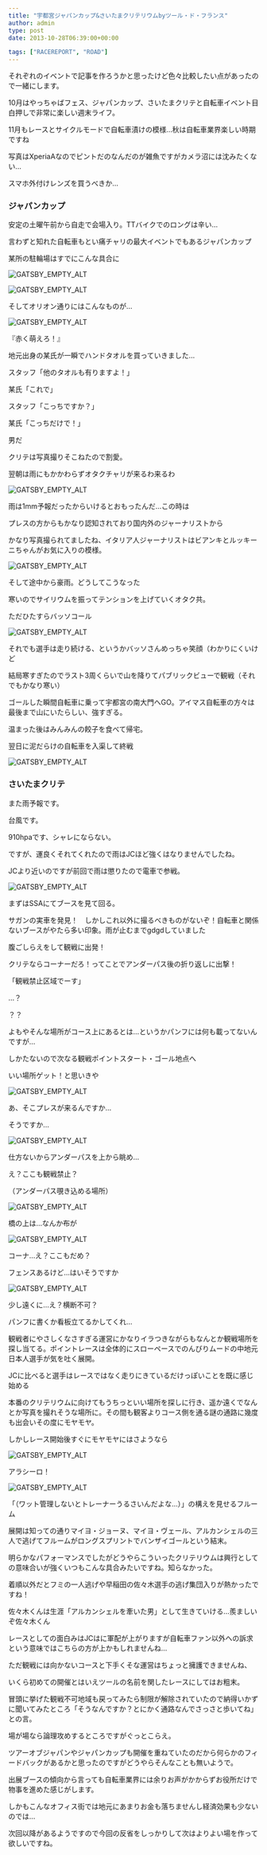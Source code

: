 ```yaml
---
title: "宇都宮ジャパンカップ&さいたまクリテリウムbyツール・ド・フランス"
author: admin
type: post
date: 2013-10-28T06:39:00+00:00

tags: ["RACEREPORT", "ROAD"]
---
```


それぞれのイベントで記事を作ろうかと思ったけど色々比較したい点があったので一緒にします。

10月はやっちゃばフェス、ジャパンカップ、さいたまクリテと自転車イベント目白押しで非常に楽しい週末ライフ。

11月もレースとサイクルモードで自転車漬けの模様…秋は自転車業界楽しい時期ですね

写真はXperiaAなのでピントだのなんだのが雑魚ですがカメラ沼には沈みたくない…

スマホ外付けレンズを買うべきか…

<h3>
ジャパンカップ
</h3>

安定の土曜午前から自走で会場入り。TTバイクでのロングは辛い…

言わずと知れた自転車もとい痛チャリの最大イベントでもあるジャパンカップ

某所の駐輪場はすでにこんな具合に

![GATSBY_EMPTY_ALT](DSC_4222.jpg)

![GATSBY_EMPTY_ALT](DSC_4224.jpg)

そしてオリオン通りにはこんなものが…

![GATSBY_EMPTY_ALT](./DSC_4225.jpg)

『赤く萌えろ！』

地元出身の某氏が一瞬でハンドタオルを買っていきました…

スタッフ「他のタオルも有りますよ！」

某氏「これで」

スタッフ「こっちですか？」

某氏「こっちだけで！」

男だ

クリテは写真撮りそこねたので割愛。

翌朝は雨にもかかわらずオタクチャリが来るわ来るわ

![GATSBY_EMPTY_ALT](DSC_4230.jpg)

雨は1mm予報だったからいけるとおもったんだ…この時は

プレスの方からもかなり認知されており国内外のジャーナリストから

かなり写真撮られてましたね、イタリア人ジャーナリストはビアンキとルッキーニちゃんがお気に入りの模様。

![GATSBY_EMPTY_ALT](DSC_4279.jpg)

そして途中から豪雨。どうしてこうなった

寒いのでサイリウムを振ってテンションを上げていくオタク共。

ただひたすらバッソコール

![GATSBY_EMPTY_ALT](DSC_4283.jpg)

それでも選手は走り続ける、というかバッソさんめっちゃ笑顔（わかりにくいけど

結局寒すぎたのでラスト3周くらいで山を降りてパブリックビューで観戦（それでもかなり寒い）

ゴールした瞬間自転車に乗って宇都宮の南大門へGO。アイマス自転車の方々は最後まで山にいたらしい、強すぎる。

温まった後はみんみんの餃子を食べて帰宅。

翌日に泥だらけの自転車を入渠して終戦

![GATSBY_EMPTY_ALT](BXGYQbYCIAAUlKo.jpg)

<h3>
さいたまクリテ
</h3>

また雨予報です。

台風です。

910hpaです、シャレにならない。

ですが、運良くそれてくれたので雨はJCほど強くはなりませんでしたね。

JCより近いのですが前回で雨は懲りたので電車で参戦。

![GATSBY_EMPTY_ALT](DSC_4308.jpg)

まずはSSAにてブースを見て回る。

サガンの実車を発見！　しかしこれ以外に撮るべきものがないぞ！自転車と関係ないブースがやたら多い印象。雨が止むまでgdgdしていました

腹ごしらえをして観戦に出発！

クリテならコーナーだろ！ってことでアンダーパス後の折り返しに出撃！

「観戦禁止区域でーす」

…？

？？

よもやそんな場所がコース上にあるとは…というかパンフには何も載ってないんですが…

しかたないので次なる観戦ポイントスタート・ゴール地点へ

いい場所ゲット！と思いきや

![GATSBY_EMPTY_ALT](DSC_4309.jpg)

あ、そこプレスが来るんですか…

そうですか…

![GATSBY_EMPTY_ALT](DSC_4311.jpg)

仕方ないからアンダーパスを上から眺め…

え？ここも観戦禁止？

（アンダーパス覗き込める場所）

![GATSBY_EMPTY_ALT](DSC_4312.jpg)

橋の上は…なんか布が

![GATSBY_EMPTY_ALT](DSC_4313.jpg)

コーナ…え？ここもだめ？

フェンスあるけど…はいそうですか

![GATSBY_EMPTY_ALT](DSC_4314.jpg)

少し遠くに…え？横断不可？

パンフに書くか看板立てるかしてくれ…

観戦者にやさしくなさすぎる運営にかなりイラつきながらもなんとか観戦場所を探し当てる。ポイントレースは全体的にスローペースでのんびりムードの中地元日本人選手が気を吐く展開。

JCに比べると選手はレースではなく走りにきているだけっぽいことを既に感じ始める

本番のクリテリウムに向けてもうちっといい場所を探しに行き、遥か遠くでなんとか写真を撮れそうな場所に。その間も観客よりコース側を通る謎の通路に幾度も出会いその度にモヤモヤ。

しかしレース開始後すぐにモヤモヤにはさようなら

![GATSBY_EMPTY_ALT](DSC_4337.jpg)

アラシーロ！

![GATSBY_EMPTY_ALT](DSC_4328.jpg)

「（ワット管理しないとトレーナーうるさいんだよな…）」の構えを見せるフルーム

展開は知っての通りマイヨ・ジョーヌ、マイヨ・ヴェール、アルカンシェルの三人で逃げてフルームがロングスプリントでバンザイゴールという結末。

明らかなパフォーマンスでしたがどうやらこういったクリテリウムは興行としての意味合いが強くいつもこんな具合みたいですね。知らなかった。

着順以外だとフミの一人逃げや早稲田の佐々木選手の逃げ集団入りが熱かったですね！

佐々木くんは生涯「アルカンシェルを牽いた男」として生きていける…羨ましいぞ佐々木くん

レースとしての面白みはJCはに軍配が上がりますが自転車ファン以外への訴求という意味ではこちらの方が上かもしれませんね…

ただ観戦には向かないコースと下手くそな運営はちょっと擁護できませんね、

いくら初めての開催とはいえツールの名前を関したレースにしてはお粗末。

冒頭に挙げた観戦不可地域も戻ってみたら制限が解除されていたので納得いかずに聞いてみたところ「そうなんですか？とにかく通路なんでさっさと歩いてね」との言。

場が場なら論理攻めするところですがぐっとこらえ。

ツアーオブジャパンやジャパンカップも開催を重ねていたのだから何らかのフィードバックがあるかと思ったのですがどうやらそんなことも無いようで。

出展ブースの傾向から言っても自転車業界には余りお声がかからずお役所だけで物事を進めた感じがします。

しかもこんなオフィス街では地元にあまりお金も落ちませんし経済効果も少ないのでは…

次回以降があるようですので今回の反省をしっかりして次はよりよい場を作って欲しいですね。
